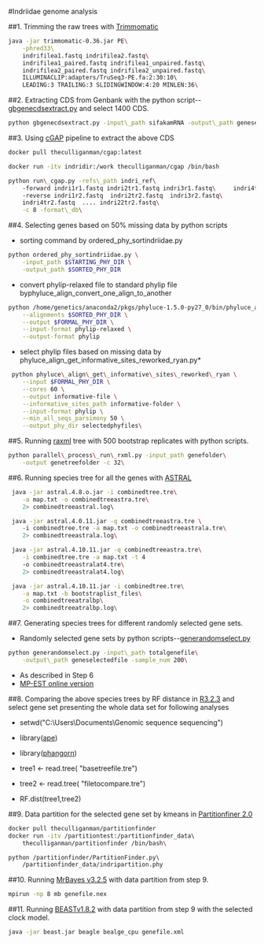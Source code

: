 #Indriidae genome analysis

##1. Trimming the raw trees with [Trimmomatic](http://www.usadellab.org/cms/?page=trimmomatic)
```bash
java -jar trimmomatic-0.36.jar PE\
	-phred33\  
	indrifilea1.fastq indrifilea2.fastq\  
	indrifilea1_paired.fastq indrifilea1_unpaired.fastq\  
	indrifilea2_paired.fastq indrifilea2_unpaired.fastq\  
	ILLUMINACLIP:adapters/TruSeq3-PE.fa:2:30:10\  
	LEADING:3 TRAILING:3 SLIDINGWINDOW:4:20 MINLEN:36\  
```
##2. Extracting CDS from Genbank with the python script--[gbgenecdsextract.py]() and select 1400 CDS.
```bash 
python gbgenecdsextract.py -input\_path sifakamRNA -output\_path geneselected
```

##3. Using [cGAP](https://github.com/TheCulliganMan/cgap) pipeline to extract the above CDS
```bash
docker pull theculliganman/cgap:latest  

docker run -itv indridir:/work theculliganman/cgap /bin/bash

python run\_cgap.py -refs\_path indri_ref\ 
	-forward indri1r1.fastq indri2tr1.fastq indri3r1.fastq\  	indri4tr1.fastq .... indri22tr1.fastq\ 
	-reverse indri1r2.fastq  indri2tr2.fastq  indri3r2.fastq\
	indri4tr2.fastq  .... indri22tr2.fastq\
	-c 8 -format\_db\
```

##4. Selecting genes based on 50% missing data by python scripts
* sorting command by ordered\_phy\_sortindriidae.py
```bash
python ordered_phy_sortindriidae.py \
	-input_path $STARTING_PHY_DIR \
	-output_path $SORTED_PHY_DIR
```
* convert phylip-relaxed file to standard phylip file byphyluce_align_convert_one_align_to_another 
```bash
python /home/genetics/anaconda2/pkgs/phyluce-1.5.0-py27_0/bin/phyluce_align_convert_one_align_to_another \
	--alignments $SORTED_PHY_DIR \
	--output $FORMAL_PHY_DIR \
	--input-format phylip-relaxed \
	--output-format phylip
```
* select phylip files based on missing data by phyluce_align_get_informative_sites_reworked_ryan.py*
```bash
 python phyluce\_align\_get\_informative\_sites\_reworked\_ryan \
	--input $FORMAL_PHY_DIR \
	--cores 60 \
	--output informative-file \
	--informative_sites_path informative-folder \
	--input-format phylip \
	--min_all_seqs_parsimony 50 \
	--output_phy_dir selectedphyfiles\
```

##5. Running [raxml](http://sco.h-its.org/exelixis/software.html) tree with 500 bootstrap replicates with python scripts.
```bash
python parallel\_process\_run\_rxml.py -input_path genefolder\
	-output genetreefolder -c 32\  
```

##6. Running species tree for all the genes with [ASTRAL](https://github.com/smirarab/ASTRAL)
```bash
 java -jar astral.4.8.o.jar -i combinedtree.tre\
	-a map.txt -o combinedtreeastra.tre\
	2> combinedtreeastral.log\  

 java -jar astral.4.0.11.jar -q combinedtreeastra.tre \  
	-i combinedtree.tre -a map.txt -o combinedtreeastrala.tre\
	2> combinedtreeastrala.log\

 java -jar astral.4.10.11.jar -q combinedtreeastra.tre\
	-i combinedtree.tre -a map.txt -t 4 
	-o combinedtreeastralat4.tre\
	2> combinedtreeastralat4.log\

 java -jar astral.4.10.11.jar -i combinedtree.tre\
	-a map.txt -b bootstraplist_files\
	-o combinedtreeatralbp\
	2> combinedtreeatralbp.log\
```

##7. Generating species trees for different randomly selected gene sets.
* Randomly selected gene sets by python scripts--[generandomselect.py](https://gist.github.com/leirhyh/932136d61ac9fd40d11e0ee79b151637)  
```bash	
python generandomselect.py -input\_path totalgenefile\
	-output\_path geneselectedfile -sample_num 200\
```
* As described in Step 6
* [MP-EST online version](http://bioinformatics.publichealth.uga.edu/SpeciesTreeAnalysis/index.php) 

##8. Comparing the above species trees by RF distance in [R3.2.3](https://www.r-project.org/) and select gene  set presenting the whole data set for following analyses

* setwd("C:\\Users\\Documents\\Genomic sequence sequencing")  

* library([ape](https://cran.r-project.org/web/packages/ape/index.html))  

* library([phangorn](http://cran.fhcrc.org/web/packages/phangorn/index.html))  
 
* tree1 <- read.tree( "basetreefile.tre")  

* tree2 <- read.tree( "filetocompare.tre")  

* RF.dist(tree1,tree2)  

##9. Data partition for the selected gene set by kmeans in [Partitionfiner 2.0](https://github.com/brettc/partitionfinder/releases)
```bash
docker pull theculliganman/partitionfinder
docker run -itv /partitiontest:/partitionfinder_data\ 
	theculliganman/partitionfinder /bin/bash\

python /partitionfinder/PartitionFinder.py\ 
	/partitionfinder_data/indripartition.phy
```
##10. Running [MrBayes v3.2.5](http://mrbayes.sourceforge.net/) with data partition from step 9.
```bash
mpirun -np 8 mb genefile.nex
```

##11. Running [BEASTv1.8.2](http://beast.bio.ed.ac.uk/downloads) with data partition from step 9 with the selected clock model.
```bash
java -jar beast.jar beagle bealge_cpu genefile.xml
```